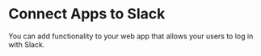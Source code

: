 # Connect Apps to Slack
You can add functionality to your web app that allows your users to log in with Slack.
